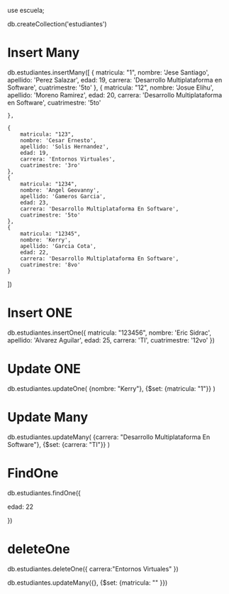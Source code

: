 use escuela;

db.createCollection('estudiantes')

# Insert Many

db.estudiantes.insertMany([
{
    matricula: "1",
    nombre: 'Jese Santiago',
    apellido: 'Perez Salazar',
    edad: 19,
    carrera: 'Desarrollo Multiplataforma en Software',
    cuatrimestre: '5to'
    },
    {
        matricula: "12",
        nombre: 'Josue Elihu',
        apellido: 'Moreno Ramirez',
        edad: 20,
        carrera: 'Desarrollo Multiplataforma en Software',
        cuatrimestre: '5to'

    },

    {
        matricula: "123",
        nombre: 'Cesar Ernesto',
        apellido: 'Solis Hernandez',
        edad: 19,
        carrera: 'Entornos Virtuales',
        cuatrimestre: '3ro'
    },
    {
        matricula: "1234",
        nombre: 'Angel Geovanny',
        apellido: 'Gameros Garcia',
        edad: 23,
        carrera: 'Desarrollo Multiplataforma En Software',
        cuatrimestre: '5to'
    },
    {
        matricula: "12345",
        nombre: 'Kerry',
        apellido: 'Garcia Cota',
        edad: 22,
        carrera: 'Desarrollo Multiplataforma En Software',
        cuatrimestre: '8vo'
    }
])

# Insert ONE

db.estudiantes.insertOne({
matricula: "123456",
nombre: 'Eric Sidrac',
apellido: 'Alvarez Aguilar',
edad: 25,
carrera: 'TI',
cuatrimestre: '12vo'
})

# Update ONE

db.estudiantes.updateOne(
{nombre: "Kerry"},
{$set: {matricula: "1"}}
)

# Update Many

db.estudiantes.updateMany(
{carrera: "Desarrollo Multiplataforma En Software"},
{$set: {carrera: "TI"}}
)

# FindOne

db.estudiantes.findOne({

edad: 22

})

# deleteOne

db.estudiantes.deleteOne({
carrera:"Entornos Virtuales"
})

db.estudiantes.updateMany({}, {$set: {matricula: "" }})
